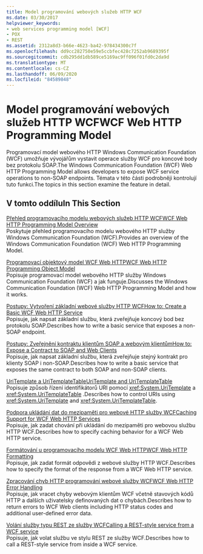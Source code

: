 ```yaml
---
title: Model programování webových služeb HTTP WCF
ms.date: 03/30/2017
helpviewer_keywords:
- web services programming model [WCF]
- POX
- REST
ms.assetid: 2312a8d3-b66e-4623-ba42-978434300c7f
ms.openlocfilehash: dd9cc282750e59e5ccbfec428c7252ab9689395f
ms.sourcegitcommit: cdb295dd1db589ce5169ac9ff096f01fd0c2da9d
ms.translationtype: MT
ms.contentlocale: cs-CZ
ms.lasthandoff: 06/09/2020
ms.locfileid: "84589848"
---
```

# <a name="wcf-web-http-programming-model"></a><span data-ttu-id="f0c48-102">Model programování webových služeb HTTP WCF</span><span class="sxs-lookup"><span data-stu-id="f0c48-102">WCF Web HTTP Programming Model</span></span>
<span data-ttu-id="f0c48-103">Programovací model webového HTTP Windows Communication Foundation (WCF) umožňuje vývojářům vystavit operace služby WCF pro koncové body bez protokolu SOAP.</span><span class="sxs-lookup"><span data-stu-id="f0c48-103">The Windows Communication Foundation (WCF) Web HTTP Programming Model allows developers to expose WCF service operations to non-SOAP endpoints.</span></span> <span data-ttu-id="f0c48-104">Témata v této části podrobněji kontrolují tuto funkci.</span><span class="sxs-lookup"><span data-stu-id="f0c48-104">The topics in this section examine the feature in detail.</span></span>  
  
## <a name="in-this-section"></a><span data-ttu-id="f0c48-105">V tomto oddílu</span><span class="sxs-lookup"><span data-stu-id="f0c48-105">In This Section</span></span>  
 [<span data-ttu-id="f0c48-106">Přehled programovacího modelu webových služeb HTTP WCF</span><span class="sxs-lookup"><span data-stu-id="f0c48-106">WCF Web HTTP Programming Model Overview</span></span>](wcf-web-http-programming-model-overview.md)  
 <span data-ttu-id="f0c48-107">Poskytuje přehled programovacího modelu webového HTTP služby Windows Communication Foundation (WCF).</span><span class="sxs-lookup"><span data-stu-id="f0c48-107">Provides an overview of the Windows Communication Foundation (WCF) Web HTTP Programming Model.</span></span>  
  
 [<span data-ttu-id="f0c48-108">Programovací objektový model WCF Web HTTP</span><span class="sxs-lookup"><span data-stu-id="f0c48-108">WCF Web HTTP Programming Object Model</span></span>](wcf-web-http-programming-object-model.md)  
 <span data-ttu-id="f0c48-109">Popisuje programovací model webového HTTP služby Windows Communication Foundation (WCF) a jak funguje.</span><span class="sxs-lookup"><span data-stu-id="f0c48-109">Discusses the Windows Communication Foundation (WCF) Web HTTP Programming Model and how it works.</span></span>  
  
 [<span data-ttu-id="f0c48-110">Postupy: Vytvoření základní webové služby HTTP WCF</span><span class="sxs-lookup"><span data-stu-id="f0c48-110">How to: Create a Basic WCF Web HTTP Service</span></span>](how-to-create-a-basic-wcf-web-http-service.md)  
 <span data-ttu-id="f0c48-111">Popisuje, jak napsat základní službu, která zveřejňuje koncový bod bez protokolu SOAP.</span><span class="sxs-lookup"><span data-stu-id="f0c48-111">Describes how to write a basic service that exposes a non-SOAP endpoint.</span></span>  
  
 [<span data-ttu-id="f0c48-112">Postupy: Zveřejnění kontraktu klientům SOAP a webovým klientům</span><span class="sxs-lookup"><span data-stu-id="f0c48-112">How to: Expose a Contract to SOAP and Web Clients</span></span>](how-to-expose-a-contract-to-soap-and-web-clients.md)  
 <span data-ttu-id="f0c48-113">Popisuje, jak napsat základní službu, která zveřejňuje stejný kontrakt pro klienty SOAP i non-SOAP.</span><span class="sxs-lookup"><span data-stu-id="f0c48-113">Describes how to write a basic service that exposes the same contract to both SOAP and non-SOAP clients.</span></span>  
  
 [<span data-ttu-id="f0c48-114">UriTemplate a UriTemplateTable</span><span class="sxs-lookup"><span data-stu-id="f0c48-114">UriTemplate and UriTemplateTable</span></span>](uritemplate-and-uritemplatetable.md)  
 <span data-ttu-id="f0c48-115">Popisuje způsob řízení identifikátorů URI pomocí <xref:System.UriTemplate> a <xref:System.UriTemplateTable> .</span><span class="sxs-lookup"><span data-stu-id="f0c48-115">Describes how to control URIs using <xref:System.UriTemplate> and <xref:System.UriTemplateTable>.</span></span>  
  
 [<span data-ttu-id="f0c48-116">Podpora ukládání dat do mezipaměti pro webové HTTP služby WCF</span><span class="sxs-lookup"><span data-stu-id="f0c48-116">Caching Support for WCF Web HTTP Services</span></span>](caching-support-for-wcf-web-http-services.md)  
 <span data-ttu-id="f0c48-117">Popisuje, jak zadat chování při ukládání do mezipaměti pro webovou službu HTTP WCF.</span><span class="sxs-lookup"><span data-stu-id="f0c48-117">Describes how to specify caching behavior for a WCF Web HTTP service.</span></span>  
  
 [<span data-ttu-id="f0c48-118">Formátování u programovacího modelu WCF Web HTTP</span><span class="sxs-lookup"><span data-stu-id="f0c48-118">WCF Web HTTP Formatting</span></span>](wcf-web-http-formatting.md)  
 <span data-ttu-id="f0c48-119">Popisuje, jak zadat formát odpovědi z webové služby HTTP WCF.</span><span class="sxs-lookup"><span data-stu-id="f0c48-119">Describes how to specify the format of the response from a WCF Web HTTP service.</span></span>  
  
 [<span data-ttu-id="f0c48-120">Zpracování chyb HTTP programování webové služby WCF</span><span class="sxs-lookup"><span data-stu-id="f0c48-120">WCF Web HTTP Error Handling</span></span>](wcf-web-http-error-handling.md)  
 <span data-ttu-id="f0c48-121">Popisuje, jak vracet chyby webovým klientům WCF včetně stavových kódů HTTP a dalších uživatelsky definovaných dat o chybách.</span><span class="sxs-lookup"><span data-stu-id="f0c48-121">Describes how to return errors to WCF Web clients including HTTP status codes and additional user-defined error data.</span></span>  
  
 [<span data-ttu-id="f0c48-122">Volání služby typu REST ze služby WCF</span><span class="sxs-lookup"><span data-stu-id="f0c48-122">Calling a REST-style service from a WCF service</span></span>](calling-a-rest-style-service-from-a-wcf-service.md)  
 <span data-ttu-id="f0c48-123">Popisuje, jak volat službu ve stylu REST ze služby WCF.</span><span class="sxs-lookup"><span data-stu-id="f0c48-123">Describes how to call a REST-style service from inside a WCF service.</span></span>
